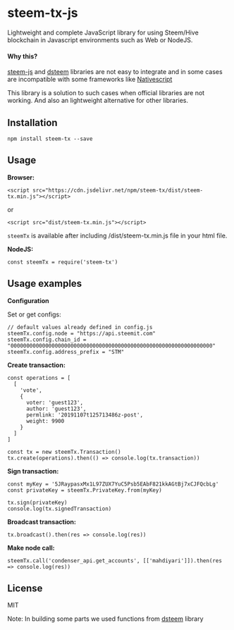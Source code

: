 # steem-tx-js

Lightweight and complete JavaScript library for using Steem/Hive blockchain in Javascript environments such as Web or NodeJS.

#### Why this?

[steem-js](https://github.com/steemit/steem-js) and [dsteem](https://github.com/jnordberg/dsteem) libraries are not easy to integrate and in some cases are incompatible with some frameworks like [Nativescript](https://www.nativescript.org/)

This library is a solution to such cases when official libraries are not working. And also an lightweight alternative for other libraries.

## Installation

```
npm install steem-tx --save
```

## Usage

**Browser:**

```
<script src="https://cdn.jsdelivr.net/npm/steem-tx/dist/steem-tx.min.js"></script>
```

or

```
<script src="dist/steem-tx.min.js"></script>
```

`steemTx` is available after including /dist/steem-tx.min.js file in your html file.

**NodeJS:**

```
const steemTx = require('steem-tx')
```

## Usage examples

**Configuration**

Set or get configs:

```
// default values already defined in config.js
steemTx.config.node = "https://api.steemit.com"
steemTx.config.chain_id = "0000000000000000000000000000000000000000000000000000000000000000"
steemTx.config.address_prefix = "STM"
```

**Create transaction:**

```
const operations = [
  [
    'vote',
    {
      voter: 'guest123',
      author: 'guest123',
      permlink: '20191107t125713486z-post',
      weight: 9900
    }
  ]
]

const tx = new steemTx.Transaction()
tx.create(operations).then(() => console.log(tx.transaction))
```

**Sign transaction:**

```
const myKey = '5JRaypasxMx1L97ZUX7YuC5Psb5EAbF821kkAGtBj7xCJFQcbLg'
const privateKey = steemTx.PrivateKey.from(myKey)

tx.sign(privateKey)
console.log(tx.signedTransaction)
```

**Broadcast transaction:**

```
tx.broadcast().then(res => console.log(res))
```

**Make node call:**

```
steemTx.call('condenser_api.get_accounts', [['mahdiyari']]).then(res => console.log(res))
```

## License

MIT

Note: In building some parts we used functions from [dsteem](https://github.com/jnordberg/dsteem) library
